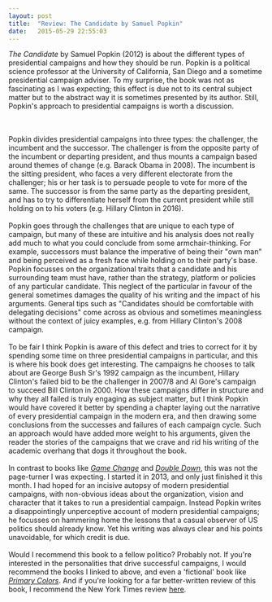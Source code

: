 ```yaml
---
layout: post
title:  "Review: The Candidate by Samuel Popkin"
date:   2015-05-29 22:55:03
---
```


*The Candidate* by Samuel Popkin (2012) is about the different types of presidential campaigns and how they should be run. Popkin is a political science professor at the University of California, San Diego and a sometime presidential campaign adviser. To my surprise, the book was not as fascinating as I was expecting; this effect is due not to its central subject matter but to the abstract way it is sometimes presented by its author. Still, Popkin's approach to presidential campaigns is worth a discussion.

<br><br>
Popkin divides presidential campaigns into three types: the challenger, the incumbent and the successor. The challenger is from the opposite party of the incumbent or departing president, and thus mounts a campaign based around themes of change (e.g. Barack Obama in 2008). The incumbent is the sitting president, who faces a very different electorate from the challenger; his or her task is to persuade people to vote for more of the same. The successor is from the same party as the departing president, and has to try to differentiate herself from the current president while still holding on to his voters (e.g. Hillary Clinton in 2016).
<br><br>
Popkin goes through the challenges that are unique to each type of campaign, but many of these are intuitive and his analysis does not really add much to what you could conclude from some armchair-thinking. For example, successors must balance the imperative of being their "own man" and being perceived as a fresh face while holding on to their party's base. Popkin focusses on the organizational traits that a candidate and his surrounding team must have, rather than the strategy, platform or policies of any particular candidate. This neglect of the particular in favour of the general sometimes damages the quality of his writing and the impact of his arguments. General tips such as "Candidates should be comfortable with delegating decisions" come across as obvious and sometimes meaningless without the context of juicy examples, e.g. from Hillary Clinton's 2008 campaign. 
<br><br>
To be fair I think Popkin is aware of this defect and tries to correct for it by spending some time on three presidential campaigns in particular, and this is where his book does get interesting. The campaigns he chooses to talk about are George Bush Sr's 1992 campaign as the incumbent, Hillary Clinton's failed bid to be the challenger in 2007/8 and Al Gore's campaign to succeed Bill Clinton in 2000. How these campaigns differ in structure and why they all failed is truly engaging as subject matter, but I think Popkin would have covered it better by spending a chapter laying out the narrative of every presidential campaign in the modern era, and then drawing some conclusions from the successes and failures of each campaign cycle. Such an approach would have added more weight to his arguments, given the reader the stories of the campaigns that we crave and rid his writing of the academic overhang that dogs it throughout the book.
<br><br>
In contrast to books like [*Game Change*](http://en.wikipedia.org/wiki/Game_Change) and [*Double Down*](http://en.wikipedia.org/wiki/Double_Down:_Game_Change_2012), this was not the page-turner I was expecting. I started it in 2013, and only just finished it this month.  I had hoped for an incisive autopsy of modern presidential campaigns, with non-obvious ideas about the organization, vision and character that it takes to run a presidential campaign. Instead Popkin writes a disappointingly unperceptive account of modern presidential campaigns; he focusses on hammering home the lessons that a casual observer of US politics should already know. Yet his writing was always clear and his points unavoidable, for which credit is due.
<br><br>
Would I recommend this book to a fellow politico? Probably not. If you're interested in the personalities that drive successful campaigns, I would recommend the books I linked to above, and even a 'fictional' book like [*Primary Colors*](http://en.wikipedia.org/wiki/Primary_Colors_(novel)). And if you're looking for a far better-written review of this book, I recommend the New York Times review [here](http://www.nytimes.com/2012/07/29/books/review/the-candidate-by-samuel-l-popkin.html?_r=0).
